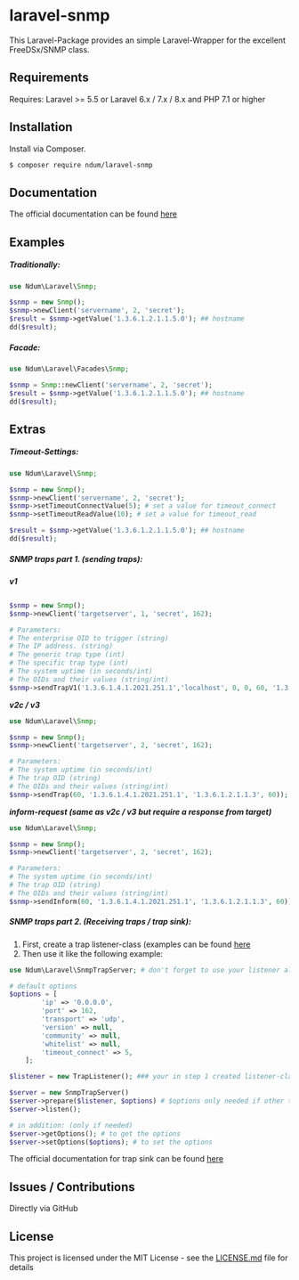 # laravel-snmp

This Laravel-Package provides an simple Laravel-Wrapper for the excellent FreeDSx/SNMP class.

## Requirements

Requires: Laravel >= 5.5 or Laravel 6.x / 7.x / 8.x and PHP 7.1 or higher

## Installation
Install via Composer.

```bash
$ composer require ndum/laravel-snmp
```

## Documentation

The official documentation can be found [here](https://github.com/FreeDSx/SNMP#documentation)

## Examples

##### Traditionally:

```php
use Ndum\Laravel\Snmp;

$snmp = new Snmp();
$snmp->newClient('servername', 2, 'secret');
$result = $snmp->getValue('1.3.6.1.2.1.1.5.0'); ## hostname
dd($result);
```

##### Facade:
```php
use Ndum\Laravel\Facades\Snmp;

$snmp = Snmp::newClient('servername', 2, 'secret');
$result = $snmp->getValue('1.3.6.1.2.1.1.5.0'); ## hostname
dd($result);
```
## Extras

##### Timeout-Settings:
```php
use Ndum\Laravel\Snmp;

$snmp = new Snmp();
$snmp->newClient('servername', 2, 'secret');
$snmp->setTimeoutConnectValue(5); # set a value for timeout_connect
$snmp->setTimeoutReadValue(10); # set a value for timeout_read

$result = $snmp->getValue('1.3.6.1.2.1.1.5.0'); ## hostname
dd($result);
```

##### SNMP traps part 1. (sending traps):

***v1***

```php

$snmp = new Snmp();
$snmp->newClient('targetserver', 1, 'secret', 162); 

# Parameters:
# The enterprise OID to trigger (string)
# The IP address. (string)
# The generic trap type (int)
# The specific trap type (int)
# The system uptime (in seconds/int)
# The OIDs and their values (string/int)
$snmp->sendTrapV1('1.3.6.1.4.1.2021.251.1','localhost', 0, 0, 60, '1.3.6.1.2.1.1.3', 60);
```

***v2c / v3***

```php
use Ndum\Laravel\Snmp;

$snmp = new Snmp();
$snmp->newClient('targetserver', 2, 'secret', 162);

# Parameters:
# The system uptime (in seconds/int)
# The trap OID (string)
# The OIDs and their values (string/int)
$snmp->sendTrap(60, '1.3.6.1.4.1.2021.251.1', '1.3.6.1.2.1.1.3', 60));
```

***inform-request (same as v2c / v3 but require a response from target)***

```php
use Ndum\Laravel\Snmp;

$snmp = new Snmp();
$snmp->newClient('targetserver', 2, 'secret', 162);

# Parameters:
# The system uptime (in seconds/int)
# The trap OID (string)
# The OIDs and their values (string/int)
$snmp->sendInform(60, '1.3.6.1.4.1.2021.251.1', '1.3.6.1.2.1.1.3', 60));
```

##### SNMP traps part 2. (Receiving traps / trap sink):
1) First, create a trap listener-class (examples can be found [here](https://github.com/ndum/laravel-snmp/tree/master/examples)
2) Then use it like the following example:

```php
use Ndum\Laravel\SnmpTrapServer; # don't forget to use your listener also!

# default options
$options = [
        'ip' => '0.0.0.0',
        'port' => 162,
        'transport' => 'udp',
        'version' => null,
        'community' => null,
        'whitelist' => null,
        'timeout_connect' => 5,
    ];

$listener = new TrapListener(); ### your in step 1 created listener-class

$server = new SnmpTrapServer()
$server->prepare($listener, $options) # $options only needed if other than default
$server->listen();

# in addition: (only if needed)
$server->getOptions(); # to get the options
$server->setOptions($options); # to set the options
```
The official documentation for trap sink can be found [here](https://github.com/FreeDSx/SNMP/blob/master/docs/Server/Trap-Sink.md)

## Issues / Contributions
Directly via GitHub

## License
This project is licensed under the MIT License - see the [LICENSE.md](LICENSE.md) file for details
